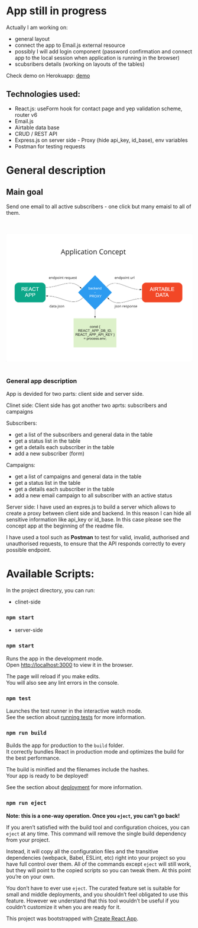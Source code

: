 # App still in progress

Actually I am working on:

- general layout
- connect the app to Email.js external resource
- possibly I will add login component (password confirmation and connect app to the local session when application is running in the browser)
- scubsribers details (working on layouts of the tables)

Check demo on Herokuapp: [demo](https://email-campaign-subscribers.herokuapp.com/)

## Technologies used:

- React.js: useForm hook for contact page and yep validation scheme, router v6
- Email.js
- Airtable data base
- CRUD / REST API
- Express.js on server side - Proxy (hide api_key, id_base), env variables
- Postman for testing requests

# General description

## Main goal

Send one email to all active subscribers - one click but many emaisl to all of them.

<br>
<br>

<img src="./client/src/img/concept.png">

<br>
<br>

### General app description

App is devided for two parts: client side and server side.

Clinet side:
Client side has got another two aprts: subscribers and campaigns

Subscribers:

- get a list of the subscribers and general data in the table
- get a status list in the table
- get a details each subscriber in the table
- add a new subscriber (form)

Campaigns:

- get a list of campaigns and general data in the table
- get a status list in the table
- get a details each subscriber in the table
- add a new email campaign to all subscriber with an active status

Server side:
I have used an expres.js to build a server which allows to create a proxy between client side and backend. In this reason I can hide all sensitive information like api_key or id_base. In this case please see the concept app at the beginning of the readme file.

I have used a tool such as **Postman** to test for valid, invalid, authorised and unauthorised requests, to ensure that the API responds correctly to every possible endpoint.

# Available Scripts:

In the project directory, you can run:

- clinet-side

### `npm start`

- server-side

### `npm start`

Runs the app in the development mode.\
Open [http://localhost:3000](http://localhost:3000) to view it in the browser.

The page will reload if you make edits.\
You will also see any lint errors in the console.

### `npm test`

Launches the test runner in the interactive watch mode.\
See the section about [running tests](https://facebook.github.io/create-react-app/docs/running-tests) for more information.

### `npm run build`

Builds the app for production to the `build` folder.\
It correctly bundles React in production mode and optimizes the build for the best performance.

The build is minified and the filenames include the hashes.\
Your app is ready to be deployed!

See the section about [deployment](https://facebook.github.io/create-react-app/docs/deployment) for more information.

### `npm run eject`

**Note: this is a one-way operation. Once you `eject`, you can’t go back!**

If you aren’t satisfied with the build tool and configuration choices, you can `eject` at any time. This command will remove the single build dependency from your project.

Instead, it will copy all the configuration files and the transitive dependencies (webpack, Babel, ESLint, etc) right into your project so you have full control over them. All of the commands except `eject` will still work, but they will point to the copied scripts so you can tweak them. At this point you’re on your own.

You don’t have to ever use `eject`. The curated feature set is suitable for small and middle deployments, and you shouldn’t feel obligated to use this feature. However we understand that this tool wouldn’t be useful if you couldn’t customize it when you are ready for it.

This project was bootstrapped with [Create React App](https://github.com/facebook/create-react-app).

